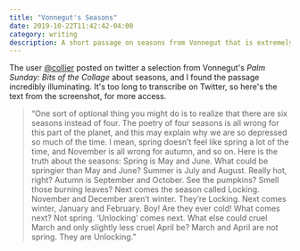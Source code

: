 ```yaml
---
title: "Vonnegut's Seasons"
date: 2019-10-22T11:42:42-04:00
category: writing
description: A short passage on seasons from Vonnegut that is extremely helpful.
---
```


The user [@collier](https://twitter.com/collier/status/1186664371310809090) posted on twitter a selection from Vonnegut's _Palm Sunday: Bits of the Collage_ about seasons, and I found the passage incredibly illuminating. It's too long to transcribe on Twitter, so here's the text from the screenshot, for more access.

> “One sort of optional thing you might do is to realize that there are six seasons instead of four. The poetry of four seasons is all wrong for this part of the planet, and this may explain why we are so depressed so much of the time. I mean, spring doesn’t feel like spring a lot of the time, and November is all wrong for autumn, and so on. Here is the truth about the seasons: Spring is May and June. What could be springier than May and June? Summer is July and August. Really hot, right? Autumn is September and October. See the pumpkins? Smell those burning leaves? Next comes the season called Locking. November and December aren’t winter. They’re Locking. Next comes winter, January and February. Boy! Are they ever cold! What comes next? Not spring. ‘Unlocking’ comes next. What else could cruel March and only slightly less cruel April be? March and April are not spring. They are Unlocking.”
